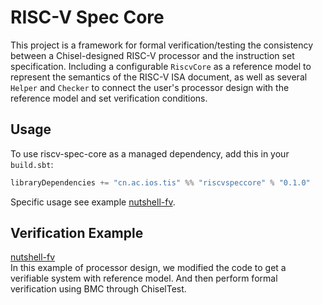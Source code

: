 # RISC-V Spec Core

This project is a framework for formal verification/testing the consistency
between a Chisel-designed RISC-V processor and the instruction set
specification.
Including a configurable `RiscvCore` as a reference model to represent the
semantics of the RISC-V ISA document, as well as several `Helper` and `Checker`
to connect the user's processor design with the reference model and set
verification conditions.

## Usage

To use riscv-spec-core as a managed dependency, add this in your `build.sbt`:

```scala
libraryDependencies += "cn.ac.ios.tis" %% "riscvspeccore" % "0.1.0"
```

Specific usage see example [nutshell-fv](https://github.com/iscas-tis/nutshell-fv).

## Verification Example

[nutshell-fv](https://github.com/iscas-tis/nutshell-fv)  
In this example of processor design, we modified the code to get a verifiable
system with reference model.
And then perform formal verification using BMC through ChiselTest.
